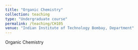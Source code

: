 ```yaml
---
title: "Organic Chemistry"
collection: teaching
type: "Undergraduate course"
permalink: /teaching/CH105
venue: "Indian Institute of Technology Bombay, Department"
---
```


Organic Chemistry
